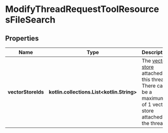 
# ModifyThreadRequestToolResourcesFileSearch

## Properties
| Name | Type | Description | Notes |
| ------------ | ------------- | ------------- | ------------- |
| **vectorStoreIds** | **kotlin.collections.List&lt;kotlin.String&gt;** | The [vector store](/docs/api-reference/vector-stores/object) attached to this thread. There can be a maximum of 1 vector store attached to the thread.  |  [optional] |



